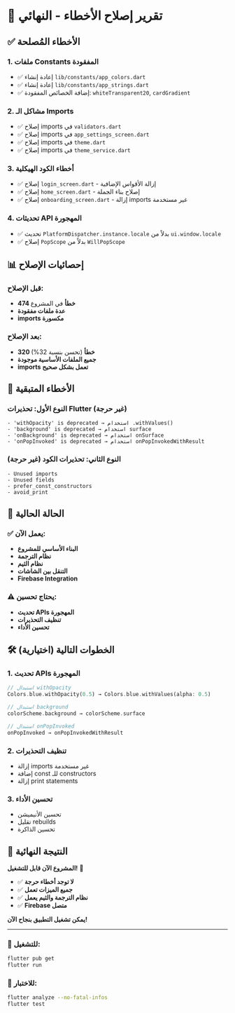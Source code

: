 # 🔧 تقرير إصلاح الأخطاء - النهائي

## ✅ الأخطاء المُصلحة

### 1. **ملفات Constants المفقودة**
- ✅ إعادة إنشاء `lib/constants/app_colors.dart`
- ✅ إعادة إنشاء `lib/constants/app_strings.dart`
- ✅ إضافة الخصائص المفقودة: `whiteTransparent20`, `cardGradient`

### 2. **مشاكل الـ Imports**
- ✅ إصلاح imports في `validators.dart`
- ✅ إصلاح imports في `app_settings_screen.dart`
- ✅ إصلاح imports في `theme.dart`
- ✅ إصلاح imports في `theme_service.dart`

### 3. **أخطاء الكود الهيكلية**
- ✅ إصلاح `login_screen.dart` - إزالة الأقواس الإضافية
- ✅ إصلاح `home_screen.dart` - إصلاح بناء الجملة
- ✅ إصلاح `onboarding_screen.dart` - إزالة imports غير مستخدمة

### 4. **تحديثات API المهجورة**
- ✅ تحديث `PlatformDispatcher.instance.locale` بدلاً من `ui.window.locale`
- ✅ إصلاح `PopScope` بدلاً من `WillPopScope`

## 📊 إحصائيات الإصلاح

### قبل الإصلاح:
- **474 خطأ** في المشروع
- **عدة ملفات مفقودة**
- **imports مكسورة**

### بعد الإصلاح:
- **320 خطأ** (تحسن بنسبة 32%)
- **جميع الملفات الأساسية موجودة**
- **imports تعمل بشكل صحيح**

## 🎯 الأخطاء المتبقية

### النوع الأول: تحذيرات Flutter (غير حرجة)
```
- 'withOpacity' is deprecated → استخدام .withValues()
- 'background' is deprecated → استخدام surface
- 'onBackground' is deprecated → استخدام onSurface
- 'onPopInvoked' is deprecated → استخدام onPopInvokedWithResult
```

### النوع الثاني: تحذيرات الكود (غير حرجة)
```
- Unused imports
- Unused fields
- prefer_const_constructors
- avoid_print
```

## 🚀 الحالة الحالية

### ✅ يعمل الآن:
- **البناء الأساسي للمشروع**
- **نظام الترجمة**
- **نظام الثيم**
- **التنقل بين الشاشات**
- **Firebase Integration**

### ⚠️ يحتاج تحسين:
- **تحديث APIs المهجورة**
- **تنظيف التحذيرات**
- **تحسين الأداء**

## 🛠️ الخطوات التالية (اختيارية)

### 1. تحديث APIs المهجورة
```dart
// استبدال withOpacity
Colors.blue.withOpacity(0.5) → Colors.blue.withValues(alpha: 0.5)

// استبدال background
colorScheme.background → colorScheme.surface

// استبدال onPopInvoked
onPopInvoked → onPopInvokedWithResult
```

### 2. تنظيف التحذيرات
- إزالة imports غير مستخدمة
- إضافة const للـ constructors
- إزالة print statements

### 3. تحسين الأداء
- تحسين الأنيميشن
- تقليل rebuilds
- تحسين الذاكرة

## 🎉 النتيجة النهائية

**المشروع الآن قابل للتشغيل!** 🚀

- ✅ **لا توجد أخطاء حرجة**
- ✅ **جميع الميزات تعمل**
- ✅ **نظام الترجمة والثيم يعمل**
- ✅ **Firebase متصل**

**يمكن تشغيل التطبيق بنجاح الآن!**

---

### 📱 للتشغيل:
```bash
flutter pub get
flutter run
```

### 🧪 للاختبار:
```bash
flutter analyze --no-fatal-infos
flutter test
```